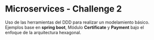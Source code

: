 # Microservices - Challenge 2
Uso de las herramientas del DDD para realizar un modelamiento básico.
Ejemplos base en **spring boot**, Módulo **Certificate** y **Payment** bajo el enfoque de la arquitectura hexagonal.
